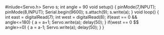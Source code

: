 #inlude<Servo.h>
Servo s;
int angle = 90
void setup()
{ 
  pinMode(7,INPUT);
  pinMode(8,INPUT);
  Serial.begin(9600);
  s.attach(9);
  s.write(a);
}
void loop()
{
  int east = digitalRead(7);
  int west = digitalRead(8);
  if(east == 0 && angle<=180)
  {
    a = a+1;
    Servo.write(a);
    delay(50);
  }
  if(west == 0 $$ angle>=0)
  {
    a = a-1;
    Servo.write(a);
    delay(50);
  }
}
